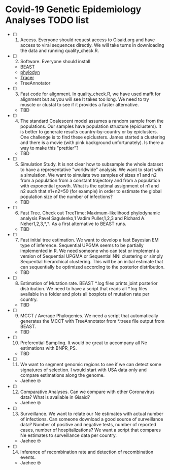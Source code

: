 # Covid-19 Genetic Epidemiology Analyses TODO list


- [ ] 1. Access. Everyone should request access to Gisaid.org and have access to viral sequences directly. We will take turns in downloading the data and running quality_check.R. 

- [ ] 2. Software. Everyone should install 
   * [BEAST](https://beast.community/) 
   * [phylodyn](https://github.com/mdkarcher/phylodyn)
   * [Tracer](https://beast.community/tracer)
   * TreeAnnotator 
   
- [ ] 3. Fast code for alignment. In quality_check.R, we have used mafft for alignment but as you will see It takes too long. We need to try muscle or clustal to see if it provides a faster alternative.
   - TBD

- [ ] 4. The standard Coalescent model assumes a random sample from the populations. Our samples have population structure (epiclusters). It is better to generate results country-by-country or by epiclusters. One challenge is to find these epiclusters. James started a clustering and there is a movie (with pink background unfortunately). Is there a way to make this "prettier"?
   - TBD

- [ ] 5. Simulation Study. It is not clear how to subsample the whole dataset to have a representative "worldwide" analysis. We want to start with a simulation. We want to simulate two samples of sizes n1 and n2 from a population from a constant trajectory and from a population with exponential growth. What is the optimal assignment of n1 and n2 such that n1+n2=50 (for example) in order to estimate the global population size of the number of infections?
   - TBD

- [ ] 6. Fast Tree. Check out TreeTime: Maximum-likelihood phylodynamic analysis
Pavel Sagulenko,1 Vadim Puller,1,2,3 and Richard A. Neher1,2,3,*,†. As a first alternative to BEAST runs.
   - TBD

- [ ] 7. Fast initial tree estimation. We want to develop a fast Bayesian EM type of inference. Sequential UPGMA seems to be partially implemented in R. We need someone who can test or implement a version of Sequential UPGMA or Sequential NNI clustering or simply Sequential hierarchical clustering. This will be an initial estimate that can sequentially be optimized according to the posterior distribution. 
   - TBD

- [ ] 8. Estimation of Mutation rate. BEAST *.log files prints joint posterior distribution. We need to have a script that reads all *.log files available in a folder and plots all boxplots of mutation rate per country. 
   - TBD

- [ ] 9. MCCT / Average Phylogenies. We need a script that automatically generates the MCCT with TreeAnnotator from *.trees file output from BEAST.
   - TBD

- [ ] 10. Preferential Sampling. It would be great to accompany all Ne estimations with BNPR_PS.
   - TBD

- [ ] 11. We want to segment genomic regions to see if we can detect some signatures of selection. I would start with USA data only and compare estimations along the genome.
   - Jaehee :nerd_face:
   
- [ ] 12. Comparative Analyses. Can we compare with other Coronavirus data? What is available in Gisaid?
   - Jaehee :nerd_face:
   
- [ ] 13. Surveillance. We want to relate our Ne estimates with actual number of infections. Can someone download a good source of surveillance data? Number of positive and negative tests, number of reported cases, number of hospitalizations? We want a script that compares Ne estimates to surveillance data per country.
   - Jaehee :nerd_face:
   
- [ ] 14. Inference of recombination rate and detection of recombination events. 
   - Jaehee :nerd_face:



